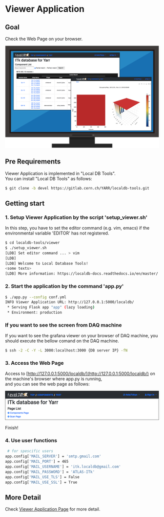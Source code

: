 # Viewer Application

## Goal

Check the Web Page on your browser.

![Viewer Application Goal](images/demo_viewer_goal.png)

## Pre Requirements

Viewer Application is implemented in "Local DB Tools".<br>
You can install "Local DB Tools" as follows:

```bash
$ git clone -b devel https://gitlab.cern.ch/YARR/localdb-tools.git
```

## Getting start

### 1. Setup Viewer Application by the script 'setup_viewer.sh'

In this step, you have to set the editor command (e.g. vim, emacs) if the environmental variable 'EDITOR' has not registered.

```bash
$ cd localdb-tools/viewer
$ ./setup_viewer.sh
[LDB] Set editor command ... > vim
[LDB]
[LDB] Welcome to Local Database Tools!
<some texts>
[LDB] More information: https://localdb-docs.readthedocs.io/en/master/
```

### 2. Start the application by the command 'app.py'

```bash
$ ./app.py --config conf.yml
INFO Viewer Application URL: http://127.0.0.1:5000/localdb/
 * Serving Flask app "app" (lazy loading)
 * Environment: production
```

### If you want to see the screen from DAQ machine
If you want to see the grafana viewer on your browser of DAQ machine, you should execute the bellow comand on the DAQ machine.
```bash
$ ssh -2 -C -Y -L 3000:localhost:3000 {DB server IP} -fN
```

### 3. Access the Web Page

Access to [http://127.0.0.1:5000/localdb/](http://127.0.0.1:5000/localdb/) on the machine's browser where app.py is running,<br>
and you can see the web page as follows:

![viewer top](images/demo_viewer_top.png)

Finish!

### 4. Use user functions

```bash
 # for spescific users
app.config['MAIL_SERVER'] = 'smtp.gmail.com'
app.config['MAIL_PORT'] = 465
app.config['MAIL_USERNAME'] = 'itk.localdb@gmail.com'
app.config['MAIL_PASSWORD'] = 'ATLAS-ITk'
app.config['MAIL_USE_TLS'] = False
app.config['MAIL_USE_SSL'] = True
```
## More Detail

Check [Viewer Application Page](viewer.md) for more detail.
